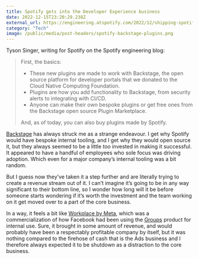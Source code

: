 ```yaml
---
title: Spotify gets into the Developer Experience business
date: 2022-12-15T23:20:29.238Z
external_url: https://engineering.atspotify.com/2022/12/shipping-spotifys-culture-5-plugins-and-4-principles-for-supercharging-developer-experience-at-scale/
category: "Tech"
image: /public/media/post-headers/spotify-backstage-plugins.png
---
```


Tyson Singer, writing for Spotify on the Spotify engineering blog:

> First, the basics: 
>
> - These new plugins are made to work with Backstage, the open source platform for developer portals that we donated to the Cloud Native Computing Foundation. 
> - Plugins are how you add functionality to Backstage, from security alerts to integrating with CI/CD. 
> - Anyone can make their own bespoke plugins or get free ones from the Backstage open source Plugin Marketplace. 
> 
> And, as of today, you can also buy plugins made by Spotify.

[Backstage](https://backstage.spotify.com) has always struck me as a strange endeavour. I get why Spotify would have bespoke internal tooling, and I get why they would open source it, but they always seemed to be a little *too* invested in making it successful. It appeared to have a handful of employees who sole focus was driving adoption. Which even for a major company’s internal tooling was a bit random.

But I guess now they’ve taken it a step further and are literally trying to create a revenue stream out of it. I can’t imagine it’s going to be in any way significant to their bottom line, so I wonder how long will it be before someone starts wondering if it’s worth the investment and the team working on it get moved over to a part of the core business.

In a way, it feels a bit like [Workplace by Meta](https://www.workplace.com), which was a commercialization of how Facebook had been using the [Groups](https://www.facebook.com/groups/explore/) product for internal use. Sure, it brought in some amount of revenue, and would probably have been a respectably profitable company by itself, but it was nothing compared to the firehose of cash that is the Ads business and I therefore always expected it to be shutdown as a distraction to the core business.
